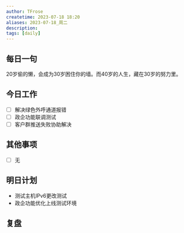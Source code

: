 ```yaml
---
author: TFrose
createtime: 2023-07-18 18:20
aliases: 2023-07-18_周二
description:
tags: [daily]
---
```


## 每日一句
20岁偷的懒，会成为30岁困住你的墙。而40岁的人生，藏在30岁的努力里。

## 今日工作
- [ ] 解决绿色外呼通道报错
- [ ] 政企功能联调测试
- [ ] 客户群推送失败协助解决

## 其他事项
- [ ] 无

## 明日计划
- 测试主机IPv6更改测试
- 政企功能优化上线测试环境

## 复盘

